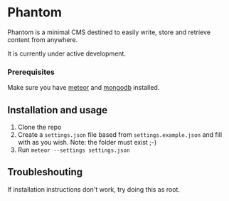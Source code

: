 # Phantom

Phantom is a minimal CMS destined to easily write, store and retrieve content from anywhere.

It is currently under active development.

### Prerequisites

Make sure you have [meteor](https://www.meteor.com/install) and [mongodb](http://docs.mongodb.org/manual/installation/) installed.


## Installation and usage

1. Clone the repo
2. Create a `settings.json` file based from `settings.example.json` and fill with as you wish. 
Note: the folder must exist ;-)
3. Run `meteor --settings settings.json`

## Troubleshouting

If installation instructions don't work, try doing this as root.